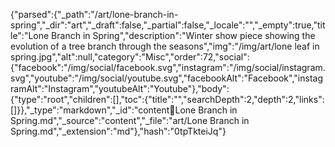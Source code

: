 {"parsed":{"_path":"/art/lone-branch-in-spring","_dir":"art","_draft":false,"_partial":false,"_locale":"","_empty":true,"title":"Lone Branch in Spring","description":"Winter show piece showing the evolution of a tree branch through the seasons","img":"/img/art/lone leaf in spring.jpg","alt":null,"category":"Misc","order":72,"social":{"facebook":"/img/social/facebook.svg","instagram":"/img/social/instagram.svg","youtube":"/img/social/youtube.svg","facebookAlt":"Facebook","instagramAlt":"Instagram","youtubeAlt":"Youtube"},"body":{"type":"root","children":[],"toc":{"title":"","searchDepth":2,"depth":2,"links":[]}},"_type":"markdown","_id":"content:art:Lone Branch in Spring.md","_source":"content","_file":"art/Lone Branch in Spring.md","_extension":"md"},"hash":"0tpTkteiJq"}